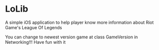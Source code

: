 # LoLib

A simple iOS application to help player know more information about Riot Game's League Of Legends

You can change to newest version game at class GameVersion in Networking!!!
Have fun with it
